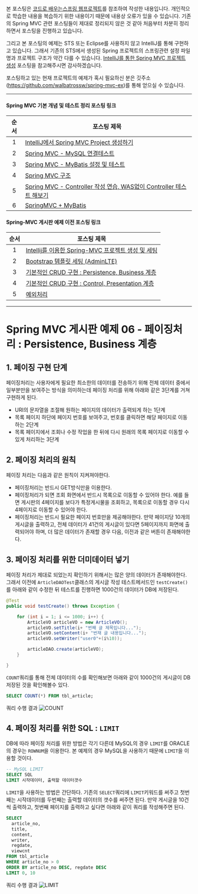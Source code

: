 
본 포스팅은 [코드로 배우는스프링 웹프로젝트](http://www.yes24.com/24/goods/19720776?scode=032&OzSrank=1)를 참조하여 작성한 내용입니다. 개인적으로 학습한 내용을 복습하기 위한 내용이기 때문에 내용상 오류가 있을 수 있습니다. 기존의 Spring MVC 관련 포스팅들이 제대로 정리되지 않은 것 같아 처음부터 차분히 정리하면서 포스팅을 진행하고 있습니다.

그리고 본 포스팅의 예제는 STS 또는 Eclipse를 사용하지 않고 IntelliJ를 통해 구현하고 있습니다. 그래서 기존의 STS에서 생성된 Spring 프로젝트의 스프링관련 설정 파일명과 프로젝트 구조가 약간 다를 수 있습니다. [IntelliJ를 통한 Spring MVC 프로젝트 생성](http://doublesprogramming.tistory.com/171?category=667155) 포스팅을 참고해주시면 감사하겠습니다.

포스팅하고 있는 현재 프로젝트의 예제가 혹시 필요하신 분은 깃주소(https://github.com/walbatrossw/spring-mvc-ex)를 통해 얻으실 수 있습니다.

---

#### Spring MVC 기본 개념 및 테스트 정리 포스팅 링크
|순서|포스팅 제목|
|:---:|---|
|1|[IntelliJ에서 Spring MVC Project 생성하기](http://doublesprogramming.tistory.com/171)|
|2|[Spring MVC - MySQL 연결테스트](http://doublesprogramming.tistory.com/172)|
|3|[Spring MVC - MyBatis 설정 및 테스트](http://doublesprogramming.tistory.com/173)|
|4|[Spring MVC 구조](http://doublesprogramming.tistory.com/174)|
|5|[Spring MVC - Controller 작성 연습, WAS없이 Controller 테스트 해보기](http://doublesprogramming.tistory.com/175)|
|6|[SpringMVC + MyBatis](http://doublesprogramming.tistory.com/176)|

#### Spring-MVC 게시판 예제  이전 포스팅 링크
|순서|포스팅 제목|
|:---:|---|
|1|[Intellij를 이용한 Spring-MVC 프로젝트 생성 및 세팅](http://doublesprogramming.tistory.com/177)|
|2|[Bootstrap 템플릿 세팅 (AdminLTE)](http://doublesprogramming.tistory.com/178)|
|3|[기본적인 CRUD 구현 : Persistence, Business 계층](http://doublesprogramming.tistory.com/195)|
|4|[기본적인 CRUD 구현 : Control, Presentation 계층](http://doublesprogramming.tistory.com/196)|
|5|[예외처리](http://doublesprogramming.tistory.com/197)|
---

# Spring MVC 게시판 예제 06 - 페이징처리 : Persistence, Business 계층

## 1. 페이징 구현 단계
페이징처리는 사용자에게 필요한 최소한의 데이터를 전송하기 위해 전체 데이터 중에서 일부분만을 보여주는 방식을 의미하는데 페이징 처리를 위해 아래와 같은 3단계를 거쳐 구현하게 된다.
- URI의 문자열을 조절해 원하는 페이지의 데이터가 출력되게 하는 1단계
- 목록 페이지 하단에 페이지 번호를 보여주고, 번호를 클릭하면 해당 페이지로 이동하는 2단계
- 목록 페이지에서 조회나 수정 작업을 한 뒤에 다시 원래의 목록 페이지로 이동할 수 있게 처리하는 3단계

## 2. 페이징 처리의 원칙
페이징 처리는 다음과 같은 원칙이 지켜져야한다.
- 페이징처리는 반드시 GET방식만을 이용한다.
- 페이징처리가 되면 조회 화면에서 반드시 목록으로 이동할 수 있어야 한다. 예를 들면 게시판의 4페이지를 보다가 특정게시물을 조회하고, 목록으로 이동할 경우 다시 4페이지로 이동할 수 있어야 한다.
- 페이징처리는 반드시 필요한 페이지 번호만을 제공해야한다. 만약 페이지당 10개의 게시글을 출력하고, 전체 데이터가 41건의 게시글이 있다면 5페이지까지 화면에 출력되어야 하며, 더 많은 데이터가 존재할 경우 다음, 이전과 같은 버튼이 존재해야한다.

## 3. 페이징 처리를 위한 더미데이터 넣기
페이징 처리가 제대로 되었는지 확인하기 위해서는 많은 양의 데이터가 존재해야한다. 그래서 이전에 `ArticleDAOTest`클래스의 게시글 작성 테스트메서드인 `testCreate()`를 아래와 같이 수정한 뒤 테스트를 진행하면 1000건의 데이터가 DB에 저장된다.
```java
@Test
public void testCreate() throws Exception {

    for (int i = 1; i <= 1000; i++) {
        ArticleVO articleVO = new ArticleVO();
        articleVO.setTitle(i+ "번째 글 제목입니다...");
        articleVO.setContent(i+ "번재 글 내용입니다...");
        articleVO.setWriter("user0"+(i%10));

        articleDAO.create(articleVO);
    }

}
```
`COUNT`쿼리를 통해 전체 데이터의 수를 확인해보면 아래와 같이 1000건의 게시글이 DB저장된 것을 확인해볼수 있다.
```sql
SELECT COUNT(*) FROM tbl_article;
```
쿼리 수행 결과
![COUNT]()

## 4. 페이징 처리를 위한 SQL : `LIMIT`
DB에 따라 페이징 처리를 위한 방법은 각기 다른데 MySQL의 경우 `LIMIT`를 ORACLE의 경우는 `ROWNUM`을 이용한다. 본 예제의 경우 MySQL을 사용하기 때문에 `LIMIT`을 이용할 것이다.
```sql
-- MySQL LIMIT
SELECT SQL
LIMIT 시작데이터, 출력할 데이터갯수
```
`LIMIT`을 사용하는 방법은 간단하다. 기존의 `SELECT`쿼리에 `LIMIT`키워드를 써주고 첫번째는 시작데이터를 두번째는 출력할 데이터의 갯수를 써주면 된다. 만약 게시글을 10건씩 출력하고, 첫번째 페이지를 출력하고 싶다면 아래와 같이 쿼리를 작성해주면 된다.
```SQL
SELECT
  article_no,
  title,
  content,
  writer,
  regdate,
  viewcnt
FROM tbl_article
WHERE article_no > 0
ORDER BY article_no DESC, regdate DESC
LIMIT 0, 10
```
쿼리 수행 결과
![LIMIT]()

